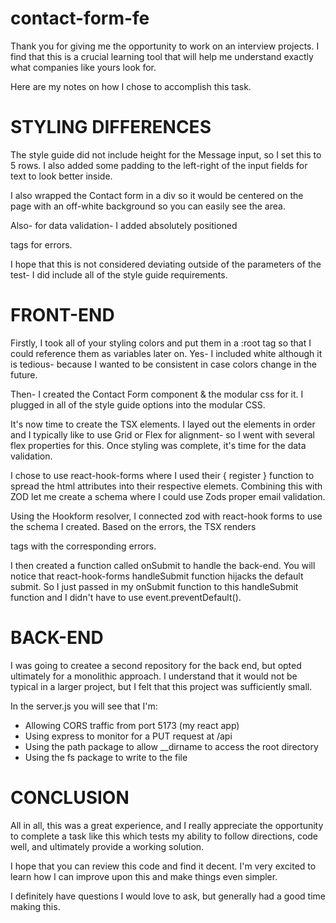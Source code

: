 # contact-form-fe

Thank you for giving me the opportunity to work on an interview projects. I find that this is a crucial learning tool that will help me understand exactly what companies like yours look for.

Here are my notes on how I chose to accomplish this task.

# STYLING DIFFERENCES

The style guide did not include height for the Message input, so I set this to 5 rows. I also added some padding to the left-right of the input fields for text to look better inside.

I also wrapped the Contact form in a div so it would be centered on the page with an off-white background so you can easily see the area.

Also- for data validation- I added absolutely positioned <p> tags for errors.

I hope that this is not considered deviating outside of the parameters of the test- I did include all of the style guide requirements.

# FRONT-END

Firstly, I took all of your styling colors and put them in a :root tag so that I could reference them as variables later on. Yes- I included white although it is tedious- because I wanted to be consistent in case colors change in the future.

Then- I created the Contact Form component & the modular css for it.
I plugged in all of the style guide options into the modular CSS.

It's now time to create the TSX elements.
I layed out the elements in order and I typically like to use Grid or Flex for alignment- so I went with several flex properties for this. Once styling was complete, it's time for the data validation.

I chose to use react-hook-forms where I used their { register } function to spread the html attributes into their respective elemets. Combining this with ZOD let me create a schema where I could use Zods proper email validation.

Using the Hookform resolver, I connected zod with react-hook forms to use the schema I created. Based on the errors, the TSX renders <p> tags with the corresponding errors.

I then created a function called onSubmit to handle the back-end. You will notice that react-hook-forms handleSubmit function hijacks the default submit. So I just passed in my onSubmit function to this handleSubmit function and I didn't have to use event.preventDefault().

# BACK-END

I was going to createe a second repository for the back end, but opted ultimately for a monolithic approach. I understand that it would not be typical in a larger project, but I felt that this project was sufficiently small.

In the server.js you will see that I'm:

- Allowing CORS traffic from port 5173 (my react app)
- Using express to monitor for a PUT request at /api
- Using the path package to allow \_\_dirname to access the root directory
- Using the fs package to write to the file

# CONCLUSION

All in all, this was a great experience, and I really appreciate the opportunity to complete a task like this which tests my ability to follow directions, code well, and ultimately provide a working solution.

I hope that you can review this code and find it decent. I'm very excited to learn how I can improve upon this and make things even simpler.

I definitely have questions I would love to ask, but generally had a good time making this.

